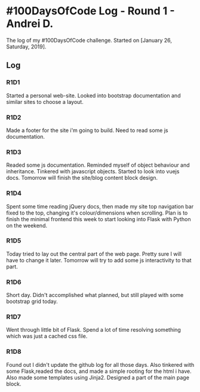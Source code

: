 # #100DaysOfCode Log - Round 1 - Andrei D.

The log of my #100DaysOfCode challenge. Started on [January 26, Saturday, 2019].

## Log

### R1D1 
Started a personal web-site. Looked into bootstrap documentation and similar sites to choose a layout.

### R1D2
Made a footer for the site i'm going to build. Need to read some js documentation.

### R1D3
Readed some js documentation. Reminded myself of object behaviour and inheritance. Tinkered with javascript objects. Started to look into vuejs docs. Tomorrow will finish the site/blog content block design.

### R1D4
Spent some time reading jQuery docs, then made my site top navigation bar fixed to the top, changing it's colour/dimensions when scrolling. Plan is to finish the minimal frontend this week to start looking into Flask with Python on the weekend.

### R1D5
Today tried to lay out the central part of the web page. Pretty sure I will have to change it later. Tomorrow will try to add some js interactivity to that part.

### R1D6
Short day. Didn't accomplished what planned, but still played with some bootstrap grid today.

### R1D7
Went through little bit of Flask. Spend a lot of time resolving something which was just a cached css file.

### R1D8
Found out I didn't update the github log for all those days. Also tinkered with some Flask,readed the docs, and made a simple rooting for the html i have. Also made some templates using Jinja2. Designed a part of the main page block.
